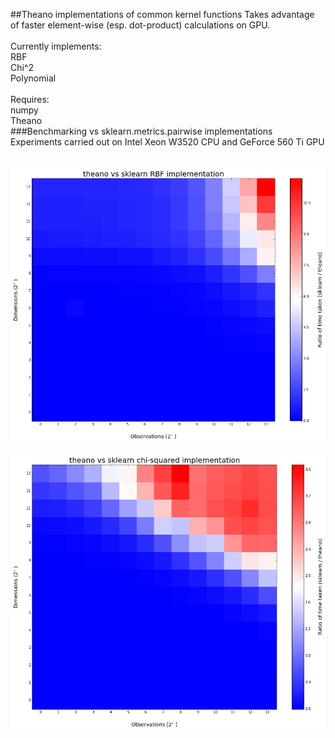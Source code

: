 ##Theano implementations of common kernel functions
Takes advantage of faster element-wise (esp. dot-product) calculations on GPU.<br><br>
Currently implements:<br>
RBF<br>
Chi^2<br>
Polynomial<br><br>
Requires:<br>
numpy<br>
Theano<br>
###Benchmarking vs sklearn.metrics.pairwise implementations
Experiments carried out on Intel Xeon W3520 CPU and GeForce 560 Ti GPU <br><br><br>
![rbf_benchmark](benchmark_images/theano_rbf_vs_sklearn.png)<br><br>
![chi2_benchmark](benchmark_images/theano_chi2_vs_sklearn.png)